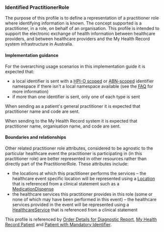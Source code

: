 ### Identified PractitionerRole
The purpose of this profile is to define a representation of a practitioner role where identifying information is known. The concept supported is a practitioner, in a role, on behalf of an organisation. This profile is intended to support the electronic exchange of health information between healthcare providers, and between healthcare providers and the My Health Record system infrastructure in Australia.

#### Implementation guidance
For the overarching usage scenarios in this implementation guide it is expected that:
<ul> 
    <li>a local identifier is sent with a <a href="http://ns.electronichealth.net.au/id/hpio-scoped/service-provider-individual/1.0/index.html">HPI-O scoped</a> or <a href="http://ns.electronichealth.net.au/id/abn-scoped/service-provider-individual/1.0/index.html">ABN-scoped</a> identifier namespace if there isn't a local namespace available (see the <a href="https://github.com/AuDigitalHealth/ci-fhir-r4/wiki/Frequently-Asked-Questions">FAQ</a> for more information)</li>
    <li>if more than one identifier is sent, only one of each type is sent</li>
</ul>

When sending as a patient's general practitioner it is expected that practitioner name and code are sent.

When sending to the My Health Record system it is expected that practitioner name, organisation name, and code are sent.

#### Boundaries and relationships
Other related practitioner role attributes, considered to be agnostic to the particular healthcare event the practitioner is participating in (in this practitioner role) are better represented in other resources rather than directly part of the PractitionerRole. These attributes include:
* the locations at which this practitioner performs the services – the healthcare event specific location will be represented using a [Location](https://www.hl7.org/fhir/location.html) that is referenced from a clinical statement such as a [MedicationDispense](http://hl7.org/fhir/R4/medicationdispense.html)
* the healthcare services this practitioner provides in this role (some or none of which may have been performed in this event) – the healthcare services provided in the event will be represented using a [HealthcareService](https://www.hl7.org/fhir/healthcareservice.html) that is referenced from a clinical statement

This profile is referenced by 
[Order Details for Diagnostic Report](StructureDefinition-servicerequest-diag-report-1.html), 
[My Health Record Patient](StructureDefinition-patient-mhr-1.html) and 
[Patient with Mandatory Identifier](StructureDefinition-patient-ident-1.html).